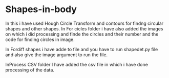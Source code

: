 # Shapes-in-body
In this i have used Hough Circle Transform and contours for findng circular shapes and other shapes.
In For cicles folder i have also added the images on which i did processing and finde the circles and their number and the code for finding circles in image.

In Fordiff shapes i have adde to file and you have to run shapedet.py file and also give the image argument to run the file.

InProcess CSV folder I have added the csv file in which i have done processing of the data.
